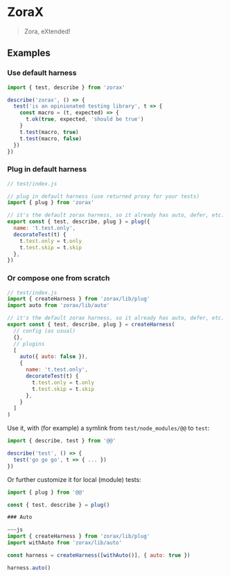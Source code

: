 # ZoraX

> Zora, eXtended!

## Examples

### Use default harness

~~~js
import { test, describe } from 'zorax'

describe('zorax', () => {
  test('is an opinionated testing library', t => {
    const macro = (t, expected) => {
      t.ok(true, expected, 'should be true')
    }
    t.test(macro, true)
    t.test(macro, false)
  })
})
~~~

### Plug in default harness

~~~js
// test/index.js

// plug in default harness (use returned proxy for your tests)
import { plug } from 'zorax'

// it's the default zorax harness, so it already has auto, defer, etc.
export const { test, describe, plug } = plug({
  name: 't.test.only',
  decorateTest(t) {
    t.test.only = t.only
    t.test.skip = t.skip
  },
})
~~~

### Or compose one from scratch

~~~js
// test/index.js
import { createHarness } from 'zorax/lib/plug'
import auto from 'zorax/lib/auto'

// it's the default zorax harness, so it already has auto, defer, etc.
export const { test, describe, plug } = createHarness(
  // config (as usual)
  {},
  // plugins
  [
    auto({ auto: false }),
    {
      name: 't.test.only',
      decorateTest(t) {
        t.test.only = t.only
        t.test.skip = t.skip
      },
    }
  ]
)
~~~

Use it, with (for example) a symlink from `test/node_modules/@@` to `test`:

~~~js
import { describe, test } from '@@'

describe('test', () => {
  test('go go go', t => { ... })
})
~~~

Or further customize it for local (module) tests:

~~~js
import { plug } from '@@'

const { test, describe } = plug()

### Auto

~~~js
import { createHarness } from 'zorax/lib/plug'
import withAuto from 'zorax/lib/auto'

const harness = createHarness([withAuto()], { auto: true })

harness.auto()
~~~
